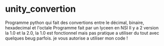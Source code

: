 # unity_convertion
Programme python qui fait des convertions entre le décimal, binaire, hexadecimal et l'octale
Programme fait par un lyceen en NSI 
Il y a 2 version la 1.0 et la 2.0, la 1.0 est fonctionnel mais pas pratique a utiliser du tout avec quelques beug parfois.
je vous autorise a utiliser mon code !
